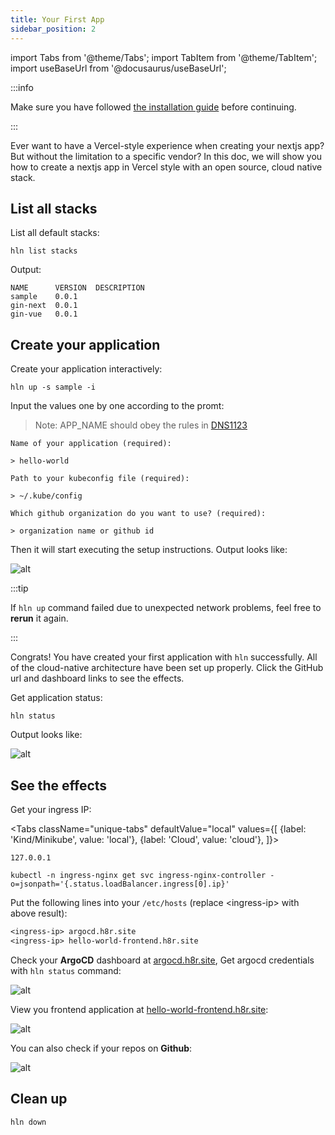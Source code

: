```yaml
---
title: Your First App
sidebar_position: 2
---
```


import Tabs from '@theme/Tabs';
import TabItem from '@theme/TabItem';
import useBaseUrl from '@docusaurus/useBaseUrl';

:::info

Make sure you have followed [the installation guide](/docs/getting_started/installation) before continuing.

:::

Ever want to have a Vercel-style experience when creating your nextjs app?
But without the limitation to a specific vendor?
In this doc, we will show you how to create a nextjs app in Vercel style with an open source, cloud native stack.

## List all stacks

List all default stacks:

```shell
hln list stacks
```

Output:

```shell
NAME      VERSION  DESCRIPTION
sample    0.0.1
gin-next  0.0.1
gin-vue   0.0.1
```

## Create your application

Create your application interactively:

```shell
hln up -s sample -i
```

Input the values one by one according to the promt:

> Note: APP_NAME should obey the rules in [DNS1123](https://datatracker.ietf.org/doc/html/rfc1123)

```shell
Name of your application (required):

> hello-world

Path to your kubeconfig file (required):

> ~/.kube/config

Which github organization do you want to use? (required):

> organization name or github id
```

Then it will start executing the setup instructions. Output looks like:

![alt](/img/docs/stack_output.png)

:::tip

If `hln up` command failed due to unexpected network problems, feel free to **rerun** it again.

:::

Congrats! You have created your first application with `hln` successfully. All of the cloud-native architecture have been set up properly.
Click the GitHub url and dashboard links to see the effects.

Get application status:

```shell
hln status
```

Output looks like: 

![alt](/img/docs/hln_status_output.png)

## See the effects

Get your ingress IP:

<Tabs
className="unique-tabs"
defaultValue="local"
values={[
{label: 'Kind/Minikube', value: 'local'},
{label: 'Cloud', value: 'cloud'},
]}>

<TabItem value="local">

```shell
127.0.0.1
```

</TabItem>

<TabItem value="cloud">

```shell
kubectl -n ingress-nginx get svc ingress-nginx-controller -o=jsonpath='{.status.loadBalancer.ingress[0].ip}'
```

</TabItem>

</Tabs>

Put the following lines into your `/etc/hosts` (replace <ingress-ip\> with above result):

```txt
<ingress-ip> argocd.h8r.site
<ingress-ip> hello-world-frontend.h8r.site
```

Check your **ArgoCD** dashboard at [argocd.h8r.site](http://argocd.h8r.site), Get argocd credentials with `hln status` command:

![alt](/img/docs/getting-started/argocd-screenshot.png)

View you frontend application at [hello-world-frontend.h8r.site](http://hello-world-frontend.h8r.site):

![alt](/img/docs/getting-started/sample-application.png)

You can also check if your repos on **Github**:

![alt](/img/docs/github-repos.png)

## Clean up

```shell
hln down
```
